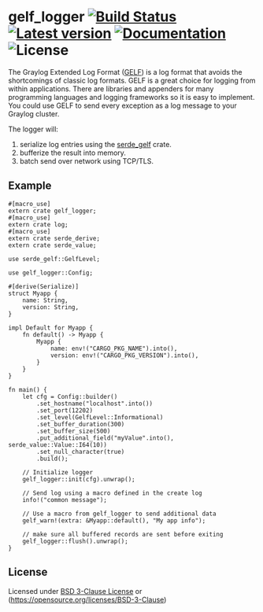 # gelf_logger [![Build Status](https://travis-ci.org/ovh/rust-gelf_logger.svg?branch=master)](https://travis-ci.org/ovh/rust-gelf_logger) [![Latest version](https://img.shields.io/crates/v/gelf_logger.svg)](https://crates.io/crates/gelf_logger) [![Documentation](https://docs.rs/gelf_logger/badge.svg)](https://docs.rs/gelf_logger) ![License](https://img.shields.io/crates/l/gelf_logger.svg)

The Graylog Extended Log Format ([GELF](http://docs.graylog.org/en/latest/pages/gelf.html)) is a log format that avoids the shortcomings of classic
log formats. GELF is a great choice for logging from within applications. There are libraries
and appenders for many programming languages and logging frameworks so it is easy to implement.
You could use GELF to send every exception as a log message to your Graylog cluster.

The logger will:
1. serialize log entries  using the [serde_gelf](https://crates.io/crates/serde_gelf) crate.
2. bufferize the result into memory.
3. batch send over network using TCP/TLS.

## Example

```rust,no_run
#[macro_use]
extern crate gelf_logger;
#[macro_use]
extern crate log;
#[macro_use]
extern crate serde_derive;
extern crate serde_value;

use serde_gelf::GelfLevel;

use gelf_logger::Config;

#[derive(Serialize)]
struct Myapp {
    name: String,
    version: String,
}

impl Default for Myapp {
    fn default() -> Myapp {
        Myapp {
            name: env!("CARGO_PKG_NAME").into(),
            version: env!("CARGO_PKG_VERSION").into(),
        }
    }
}

fn main() {
    let cfg = Config::builder()
        .set_hostname("localhost".into())
        .set_port(12202)
        .set_level(GelfLevel::Informational)
        .set_buffer_duration(300)
        .set_buffer_size(500)
        .put_additional_field("myValue".into(), serde_value::Value::I64(10))
        .set_null_character(true)
        .build();

    // Initialize logger
    gelf_logger::init(cfg).unwrap();

    // Send log using a macro defined in the create log
    info!("common message");

    // Use a macro from gelf_logger to send additional data
    gelf_warn!(extra: &Myapp::default(), "My app info");

    // make sure all buffered records are sent before exiting
    gelf_logger::flush().unwrap();
}
```

## License

Licensed under [BSD 3-Clause License](./LICENSE) or (https://opensource.org/licenses/BSD-3-Clause)
